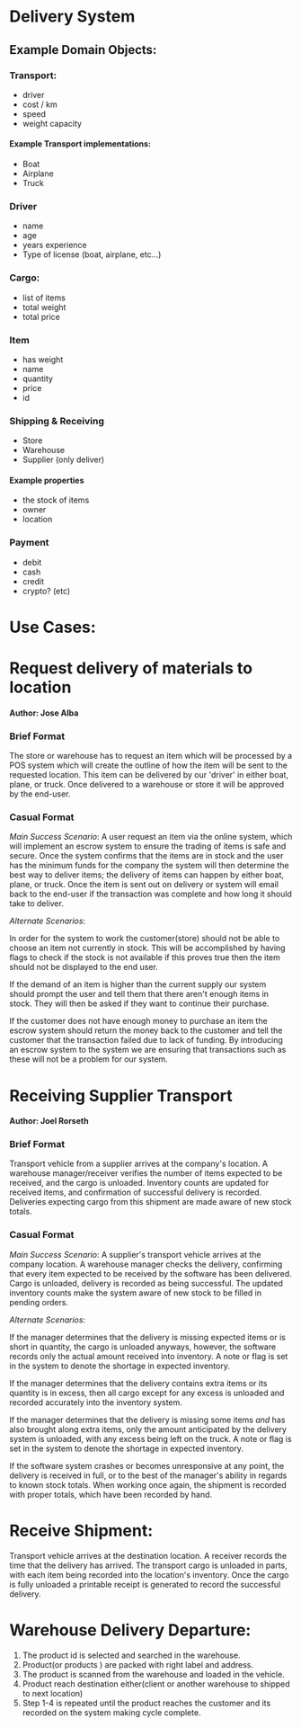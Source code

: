 # Delivery System

## Example Domain Objects:

### Transport:
- driver
- cost / km
- speed
- weight capacity
#### Example Transport implementations:
- Boat
- Airplane
- Truck  

### Driver
- name
- age
- years experience
- Type of license (boat, airplane, etc...)

### Cargo:
- list of items
- total weight
- total price

### Item
- has weight
- name
- quantity
- price
- id

### Shipping & Receiving
- Store
- Warehouse
- Supplier (only deliver)
#### Example properties
- the stock of items
- owner
- location

### Payment
- debit
- cash
- credit
- crypto? (etc)

# Use Cases:


# Request delivery of materials to location
#### Author: Jose Alba


### Brief Format
The store or warehouse has to request an item which will be processed by a POS system which will create the outline of how the item will be sent to the requested location. This item can be delivered by our 'driver' in either boat, plane, or truck. Once delivered to a warehouse or store it will be approved by the end-user.

### Casual Format

*Main Success Scenario*: A user request an item via the online system, which will implement an escrow system to ensure the trading of items is safe and secure. Once the system confirms that the items are in stock and the user has the minimum funds for the company the system will then determine the best way to deliver items; the delivery of items can happen by either boat, plane, or truck. Once the item is sent out on delivery or system will email back to the end-user if the transaction was complete and how long it should take to deliver. 

*Alternate Scenarios*:

In order for the system to work the customer(store) should not be able to choose an item not currently in stock. This will be accomplished by having flags to check if the stock is not available if this proves true then the item should not be displayed to the end user.

If the demand of an item is higher than the current supply our system should prompt the user and tell them that there aren't enough items in stock. They will then be asked if they want to continue their purchase.

If the customer does not have enough money to purchase an item the escrow system should return the money back to the customer and tell the customer that the transaction failed due to lack of funding. By introducing an escrow system to the system we are ensuring that transactions such as these will not be a problem for our system.


# Receiving Supplier Transport
#### Author: Joel Rorseth


### Brief Format
Transport vehicle from a supplier arrives at the company's location. A warehouse manager/receiver verifies the number of items expected to be received, and the cargo is unloaded. Inventory counts are updated for received items, and confirmation of successful delivery is recorded. Deliveries expecting cargo from this shipment are made aware of new stock totals.


### Casual Format
*Main Success Scenario*: A supplier's transport vehicle arrives at the company location. A warehouse manager checks the delivery, confirming that every item expected to be received by the software has been delivered. Cargo is unloaded, delivery is recorded as being successful. The updated inventory counts make the system aware of new stock to be filled in pending orders.

*Alternate Scenarios:*

If the manager determines that the delivery is missing expected items or is short in quantity, the
cargo is unloaded anyways, however, the software records only the actual amount received into inventory.
A note or flag is set in the system to denote the shortage in expected inventory.

If the manager determines that the delivery contains extra items or its quantity is in excess, then all
cargo except for any excess is unloaded and recorded accurately into the inventory system. 

If the manager determines that the delivery is missing some items *and* has also brought along extra items,
only the amount anticipated by the delivery system is unloaded, with any excess being left on the truck.
A note or flag is set in the system to denote the shortage in expected inventory.

If the software system crashes or becomes unresponsive at any point, the delivery is received in full, or
to the best of the manager's ability in regards to known stock totals. When working once again, the shipment
is recorded with proper totals, which have been recorded by hand.


# Receive Shipment:
Transport vehicle arrives at the destination location. A receiver records the time that the delivery has arrived. The transport cargo is unloaded in parts, with each item being recorded into the location's inventory. Once the cargo is fully unloaded a printable receipt is generated to record the successful delivery.

# Warehouse Delivery Departure: 
1. The product id is selected and searched in the warehouse.
2. Product(or products ) are packed with right label and address.
3. The product is scanned from the warehouse and loaded in the vehicle.
4. Product reach destination either(client or another warehouse to shipped to next location)
5. Step 1-4 is repeated until the product reaches the customer and its recorded on the system making cycle complete.

